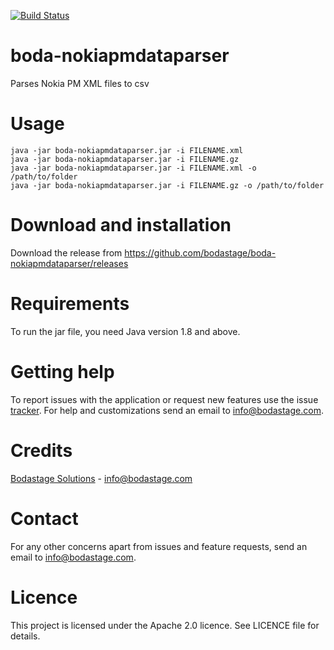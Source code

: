 [![Build Status](https://travis-ci.org/bodastage/boda-nokiapmdataparser.svg?branch=master)](https://travis-ci.org/bodastage/boda-nokiapmdataparser)

# boda-nokiapmdataparser
Parses Nokia PM XML files to csv

# Usage
```
java -jar boda-nokiapmdataparser.jar -i FILENAME.xml
java -jar boda-nokiapmdataparser.jar -i FILENAME.gz
java -jar boda-nokiapmdataparser.jar -i FILENAME.xml -o /path/to/folder
java -jar boda-nokiapmdataparser.jar -i FILENAME.gz -o /path/to/folder
```


# Download and installation
Download the release from https://github.com/bodastage/boda-nokiapmdataparser/releases

# Requirements
To run the jar file, you need Java version 1.8 and above.

# Getting help
To report issues with the application or request new features use the issue [tracker](https://github.com/bodastage/boda-nokiapmdataparser/issues). For help and customizations send an email to info@bodastage.com.

# Credits
[Bodastage Solutions](http://www.bodastage.com) - info@bodastage.com

# Contact
For any other concerns apart from issues and feature requests, send an email to info@bodastage.com.

# Licence
This project is licensed under the Apache 2.0 licence.  See LICENCE file for details.

